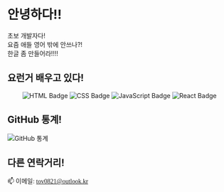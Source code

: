 # 안녕하다!!
초보 개발자다!<br/>
요즘 애들 영어 밖에 안쓰나?!<br/>
한글 좀 만들어라!!!!

## 요런거 배우고 있다!
<p align="center">
    <img src="https://img.shields.io/badge/-HTML-E34F26?logo=HTML5&logoColor=white&style=for-the-badge" alt="HTML Badge">
    <img src="https://img.shields.io/badge/-CSS-1572B6?logo=CSS3&logoColor=white&style=for-the-badge" alt="CSS Badge">
    <img src="https://img.shields.io/badge/-JavaScript-F7DF1E?logo=JavaScript&logoColor=white&style=for-the-badge" alt="JavaScript Badge">
    <img src="https://img.shields.io/badge/-React-61DAFB?logo=React&logoColor=white&style=for-the-badge" alt="React Badge">
</p>

## GitHub 통계!
![GitHub 통계](https://github-readme-stats.vercel.app/api?username=john-doe&show_icons=true)

## 다른 연락거리!
<p style="font-family: 'GmarketSansMedium';">
    📫 이메일: <a href="mailto:tov0821@outlook.kr">tov0821@outlook.kr</a><br>
</p>
